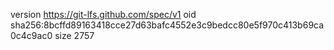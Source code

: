 version https://git-lfs.github.com/spec/v1
oid sha256:8bcffd89163418cce27d63bafc4552e3c9bedcc80e5f970c413b69ca0c4c9ac0
size 2757
